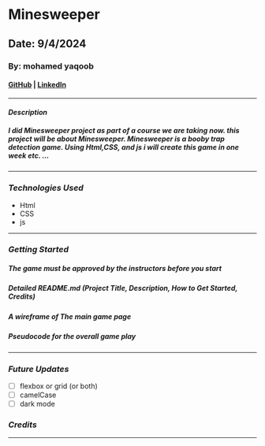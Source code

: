 # Minesweeper

## Date: 9/4/2024

### By: mohamed yaqoob

#### [GitHub](https://github.com/MohamedYaqoob) | [LinkedIn](www.linkedin.com/in/mohamed-yaqoob-1ba0991a9)

---

#### **_Description_**

##### I did Minesweeper project as part of a course we are taking now. this project will be about Minesweeper. Minesweeper is a booby trap detection game. Using Html,CSS, and js i will create this game in one week etc. ...

---

### **_Technologies Used_**

- Html
- CSS
- js

---

### **_Getting Started_**

##### The game must be approved by the instructors before you start

##### Detailed README.md (Project Title, Description, How to Get Started, Credits)

##### A wireframe of The main game page

##### Pseudocode for the overall game play

---

### **_Future Updates_**

- [ ] flexbox or grid (or both)
- [ ] camelCase
- [ ] dark mode

### **_Credits_**

<!--
##### Funny Images: [DuckDuckGo Search](http://www.duckduckgo.com)

##### Markdown Guide: [ia.net](https://ia.net/writer/support/general/markdown-guide)

##### Markdown Cheatsheet: [GitHub](https://guides.github.com/pdfs/markdown-cheatsheet-online.pdf)  -->

---
